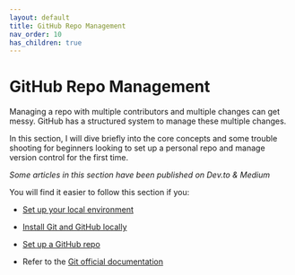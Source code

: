 ```yaml
---
layout: default
title: GitHub Repo Management
nav_order: 10
has_children: true
---
```



# GitHub Repo Management

Managing a repo with multiple contributors and multiple changes can get messy. GitHub has a structured system to manage these multiple changes.

In this section, I will dive briefly into the core concepts and some trouble shooting for beginners looking to set up a personal repo and manage version control for the first time.

_Some articles in this section have been published on Dev.to & Medium_

You will find it easier to follow this section if you:

- [Set up your local environment](https://sumisastri.github.io/dev-blogs/dev-environment/) 

- [Install Git and GitHub locally](https://sumisastri.github.io/dev-blogs/github-version-control/part4-github-setup-checklist/)

- [Set up a GitHub repo](https://sumisastri.github.io/dev-blogs/github-version-control/part5-github-repo-set/)

- Refer to the [Git official documentation](https://git-scm.com/book/en/v2/Getting-Started-What-is-Git%3F)
